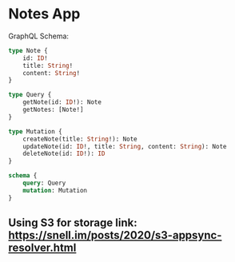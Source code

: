 # Notes App

GraphQL Schema:
```graphql
type Note {
    id: ID!
    title: String!
    content: String!
}

type Query {
    getNote(id: ID!): Note
    getNotes: [Note!]
}

type Mutation {
    createNote(title: String!): Note
    updateNote(id: ID!, title: String, content: String): Note
    deleteNote(id: ID!): ID
}

schema {
    query: Query
    mutation: Mutation
}
```

## Using S3 for storage link: https://snell.im/posts/2020/s3-appsync-resolver.html